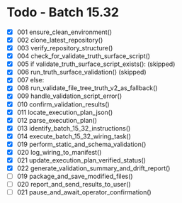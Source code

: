 # Todo - Batch 15.32

- [X] 001 ensure_clean_environment()
- [X] 002 clone_latest_repository()
- [X] 003 verify_repository_structure()
- [X] 004 check_for_validate_truth_surface_script()
- [X] 005 if validate_truth_surface_script_exists(): (skipped)
- [X] 006     run_truth_surface_validation() (skipped)
- [X] 007 else:
- [X] 008     run_validate_file_tree_truth_v2_as_fallback()
- [X] 009 handle_validation_script_error()
- [X] 010 confirm_validation_results()
- [X] 011 locate_execution_plan_json()
- [X] 012 parse_execution_plan()
- [X] 013 identify_batch_15_32_instructions()
- [X] 014 execute_batch_15_32_wiring_task()
- [X] 019 perform_static_and_schema_validation()
- [X] 020 log_wiring_to_manifest()
- [X] 021 update_execution_plan_verified_status()
- [X] 022 generate_validation_summary_and_drift_report()
- [ ] 019 package_and_save_modified_files()
- [ ] 020 report_and_send_results_to_user()
- [ ] 021 pause_and_await_operator_confirmation()
